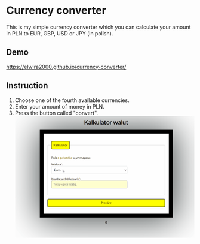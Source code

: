 # Currency converter
This is my simple currency converter which you can calculate your amount in PLN to EUR, GBP, USD or JPY (in polish).
## Demo
https://elwira2000.github.io/currency-converter/
## Instruction
1. Choose one of the fourth available currencies.
2. Enter your amount of money in PLN.
3. Press the button called "convert".
![Animowany gif](https://github.com/Elwira2000/currency-converter/blob/main/images/currencyConverter.gif?raw=true)

